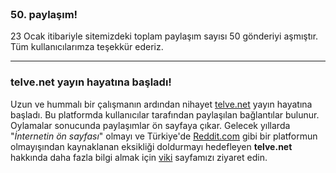 <br>

### 50. paylaşım!

23 Ocak itibariyle sitemizdeki toplam paylaşım sayısı 50 gönderiyi aşmıştır. Tüm kullanıcılarımza teşekkür ederiz.

---

### telve.net yayın hayatına başladı!

Uzun ve hummalı bir çalışmanın ardından nihayet [telve.net](/) yayın hayatına başladı. Bu platformda kullanıcılar tarafından paylaşılan bağlantılar bulunur. Oylamalar sonucunda paylaşımlar ön sayfaya çıkar. Gelecek yıllarda "*İnternetin ön sayfası*" olmayı ve Türkiye'de [Reddit.com](https://www.reddit.com/) gibi bir platformun olmayışından kaynaklanan eksikliği doldurmayı hedefleyen **telve.net** hakkında daha fazla bilgi almak için [viki](/viki) sayfamızı ziyaret edin.
